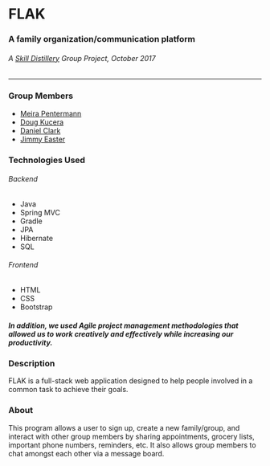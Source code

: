 # FLAK
### A family organization/communication platform
###### A [Skill Distillery](http://skilldistillery.com/) Group Project, October 2017
---
### Group Members
* [Meira Pentermann](https://github.com/Meira1427)
* [Doug Kucera](https://github.com/dougkucera)
* [Daniel Clark](https://github.com/dclarkasu)
* [Jimmy Easter](https://github.com/jmeaster1)

### Technologies Used
###### Backend
* Java
* Spring MVC
* Gradle
* JPA
* Hibernate
* SQL

###### Frontend
* HTML
* CSS
* Bootstrap

##### In addition, we used Agile project management methodologies that allowed us to work creatively and effectively while increasing our productivity.

### Description
FLAK is a full-stack web application designed to help people involved in a common task to achieve their goals.

### About
This program allows a user to sign up, create a new family/group, and interact with other group members by sharing appointments, grocery lists, important phone numbers, reminders, etc. It also allows group members to chat amongst each other via a message board.
